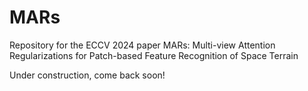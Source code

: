 # MARs
Repository for the ECCV 2024 paper MARs: Multi-view Attention Regularizations for Patch-based Feature Recognition of Space Terrain

Under construction, come back soon!
